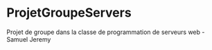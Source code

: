 # ProjetGroupeServers
 Projet de groupe dans la classe de programmation de serveurs web - Samuel Jeremy
